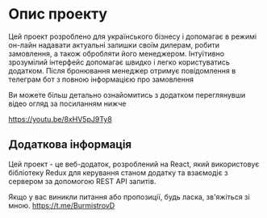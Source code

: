 # Опис проекту

Цей проект розроблено для українського бізнесу і допомагає в режимі он-лайн надавати актуальні залишки своїм дилерам, 
робити замовлення, а також обробляти його менеджером.
Інтуїтивно зрозумілий інтерфейс допомагає швидко і легко користуватись додатком. 
Після бронювання менеджер отримує повідомлення в телеграм бот з повною інформацією про замовлення

Ви можете більш детально ознайомитись з додатком переглянувши відео огляд за посиланням нижче

https://youtu.be/8xHV5pJ9Ty8

## Додаткова інформація

Цей проект - це веб-додаток, розроблений на React, який використовує бібліотеку Redux для керування станом додатку 
та взаємодіє з сервером за допомогою REST API запитів.

Якщо у вас виникли питання або пропозиції, будь ласка, зв'яжіться зі мною.
https://t.me/BurmistrovD
